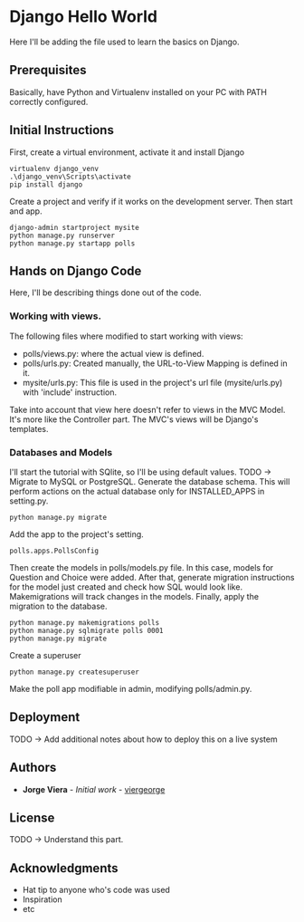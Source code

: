 # Django Hello World

Here I'll be adding the file used to learn the basics on Django.

## Prerequisites
Basically, have Python and Virtualenv installed on your PC with PATH correctly configured.

## Initial Instructions
First, create a virtual environment, activate it and install Django
```
virtualenv django_venv
.\django_venv\Scripts\activate
pip install django
```
Create a project and verify if it works on the development server. Then start and app.
```
django-admin startproject mysite
python manage.py runserver
python manage.py startapp polls
```
## Hands on Django Code
Here, I'll be describing things done out of the code.
### Working with views.
The following files where modified to start working with views:
* polls/views.py: where the actual view is defined.
* polls/urls.py: Created manually, the URL-to-View Mapping is defined in it.
* mysite/urls.py: This file is used in the project's url file (mysite/urls.py) with 'include' instruction.

Take into account that view here doesn't refer to views in the MVC Model. It's more like the Controller part. The MVC's views will be Django's templates.

### Databases and Models
I'll start the tutorial with SQlite, so I'll be using default values. TODO -> Migrate to MySQL or PostgreSQL. Generate the database schema. This will perform actions on the actual database only for INSTALLED_APPS in setting.py.
```
python manage.py migrate
```
Add the app to the project's setting.
```
polls.apps.PollsConfig
```
Then create the models in polls/models.py file. In this case, models for Question and Choice were added. After that, generate migration instructions for the model just created and check how SQL would look like. Makemigrations will track changes in the models. Finally, apply the migration to the database.
```
python manage.py makemigrations polls
python manage.py sqlmigrate polls 0001
python manage.py migrate
```
Create a superuser
```
python manage.py createsuperuser
```
Make the poll app modifiable in admin, modifying polls/admin.py.

## Deployment
TODO -> Add additional notes about how to deploy this on a live system

## Authors
* **Jorge Viera** - *Initial work* - [viergeorge](https://github.com/Viergeorge)

## License
TODO -> Understand this part.

## Acknowledgments

* Hat tip to anyone who's code was used
* Inspiration
* etc
